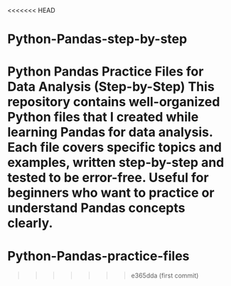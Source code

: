 <<<<<<< HEAD
# Python-Pandas-step-by-step
Python Pandas Practice Files for Data Analysis (Step-by-Step) This repository contains well-organized Python files that I created while learning Pandas for data analysis. Each file covers specific topics and examples, written step-by-step and tested to be error-free. Useful for beginners who want to practice or understand Pandas concepts clearly.
=======
# Python-Pandas-practice-files
>>>>>>> e365dda (first commit)
